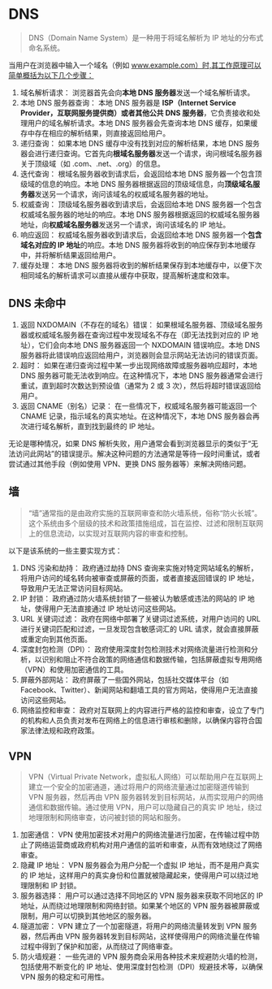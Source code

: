 # DNS
> DNS（Domain Name System）是一种用于将域名解析为 IP 地址的分布式命名系统。

当用户在浏览器中输入一个域名（例如 www.example.com）时,其工作原理可以简单概括为以下几个步骤：

1. 域名解析请求： 浏览器首先会向**本地 DNS 服务器**发送一个域名解析请求。
2. 本地 DNS 服务器查询： 本地 DNS 服务器是 **ISP（Internet Service Provider，互联网服务提供商）或者其他公共 DNS 服务器**，它负责接收和处理用户的域名解析请求。本地 DNS 服务器会先查询本地 DNS 缓存，如果缓存中存在相应的解析结果，则直接返回给用户。
3. 递归查询： 如果本地 DNS 缓存中没有找到对应的解析结果，本地 DNS 服务器会进行递归查询。它首先向**根域名服务器**发送一个请求，询问根域名服务器关于顶级域（如 .com、.net、.org）的信息。
4. 迭代查询： 根域名服务器收到请求后，会返回给本地 DNS 服务器一个包含顶级域的信息的响应。本地 DNS 服务器根据返回的顶级域信息，向**顶级域名服务器**发送另一个请求，询问该域名的权威域名服务器的地址。
5. 权威查询： 顶级域名服务器收到请求后，会返回给本地 DNS 服务器一个包含权威域名服务器的地址的响应。本地 DNS 服务器根据返回的权威域名服务器地址，向**权威域名服务器**发送另一个请求，询问该域名的 IP 地址。
6. 响应返回： 权威域名服务器收到请求后，会返回给本地 DNS 服务器一个**包含域名对应的 IP 地址**的响应。本地 DNS 服务器将收到的响应保存到本地缓存中，并将解析结果返回给用户。
7. 缓存处理： 本地 DNS 服务器将收到的解析结果保存到本地缓存中，以便下次相同域名的解析请求可以直接从缓存中获取，提高解析速度和效率。


## DNS 未命中

1. 返回 NXDOMAIN（不存在的域名）错误： 如果根域名服务器、顶级域名服务器或权威域名服务器在查询过程中发现域名不存在（即无法找到对应的 IP 地址），它们会向本地 DNS 服务器返回一个 NXDOMAIN 错误响应。本地 DNS 服务器将此错误响应返回给用户，浏览器则会显示网站无法访问的错误页面。
2. 超时： 如果在递归查询过程中某一步出现网络故障或服务器响应超时，本地 DNS 服务器可能无法收到响应。在这种情况下，本地 DNS 服务器通常会进行重试，直到超时次数达到预设值（通常为 2 或 3 次），然后将超时错误返回给用户。
3. 返回 CNAME（别名）记录： 在一些情况下，权威域名服务器可能返回一个 CNAME 记录，指示域名的真实地址。在这种情况下，本地 DNS 服务器会再次进行域名解析，直到找到最终的 IP 地址。

无论是哪种情况，如果 DNS 解析失败，用户通常会看到浏览器显示的类似于“无法访问此网站”的错误提示。解决这种问题的方法通常是等待一段时间重试，或者尝试通过其他手段（例如使用 VPN、更换 DNS 服务器等）来解决网络问题。


## 墙

> “墙”通常指的是由政府实施的互联网审查和防火墙系统，俗称“防火长城”。这个系统由多个层级的技术和政策措施组成，旨在监控、过滤和限制互联网上的信息流动，以实现对互联网内容的审查和控制。

以下是该系统的一些主要实现方式：

1. DNS 污染和劫持： 政府通过劫持 DNS 查询来实施对特定网站域名的解析，将用户访问的域名转向被审查或屏蔽的页面，或者直接返回错误的 IP 地址，导致用户无法正常访问目标网站。
2. IP 封锁： 政府通过防火墙系统封锁了一些被认为敏感或违法的网站的 IP 地址，使得用户无法直接通过 IP 地址访问这些网站。
3. URL 关键词过滤： 政府在网络中部署了关键词过滤系统，对用户访问的 URL 进行关键词匹配和过滤，一旦发现包含敏感词汇的 URL 请求，就会直接屏蔽或重定向到其他页面。
4. 深度封包检测（DPI）： 政府使用深度封包检测技术对网络流量进行检测和分析，以识别和阻止不符合政策的网络通信和数据传输，包括屏蔽虚拟专用网络（VPN）和使用加密通信的工具。
5. 屏蔽外部网站： 政府屏蔽了一些国外网站，包括社交媒体平台（如 Facebook、Twitter）、新闻网站和翻墙工具的官方网站，使得用户无法直接访问这些网站。
6. 网络监控和审查： 政府对互联网上的内容进行严格的监控和审查，设立了专门的机构和人员负责对发布在网络上的信息进行审核和删除，以确保内容符合国家法律法规和政府政策。


## VPN

> VPN（Virtual Private Network，虚拟私人网络）可以帮助用户在互联网上建立一个安全的加密通道，通过将用户的网络流量通过加密隧道传输到 VPN 服务器，然后再由 VPN 服务器转发到目标网站，从而实现用户的网络通信和数据传输。通过使用 VPN，用户可以隐藏自己的真实 IP 地址，绕过地理限制和网络审查，访问被封锁的网站和服务。


1. 加密通信： VPN 使用加密技术对用户的网络流量进行加密，在传输过程中防止了网络运营商或政府机构对用户通信的监听和审查，从而有效地绕过了网络审查。
2. 隐藏 IP 地址： VPN 服务器会为用户分配一个虚拟 IP 地址，而不是用户真实的 IP 地址，这样用户的真实身份和位置就被隐藏起来，使得用户可以绕过地理限制和 IP 封锁。
3. 服务器选择： 用户可以通过选择不同地区的 VPN 服务器来获取不同地区的 IP 地址，从而绕过地理限制和网络封锁。如果某个地区的 VPN 服务器被屏蔽或限制，用户可以切换到其他地区的服务器。
4. 隧道加密： VPN 建立了一个加密隧道，将用户的网络流量转发到 VPN 服务器，然后再由 VPN 服务器转发到目标网站，这样使得用户的网络流量在传输过程中得到了保护和加密，从而绕过了网络审查。
5. 防火墙规避： 一些先进的 VPN 服务商会采用各种技术来规避防火墙的检测，包括使用不断变化的 IP 地址、使用深度封包检测（DPI）规避技术等，以确保 VPN 服务的稳定和可用性。







